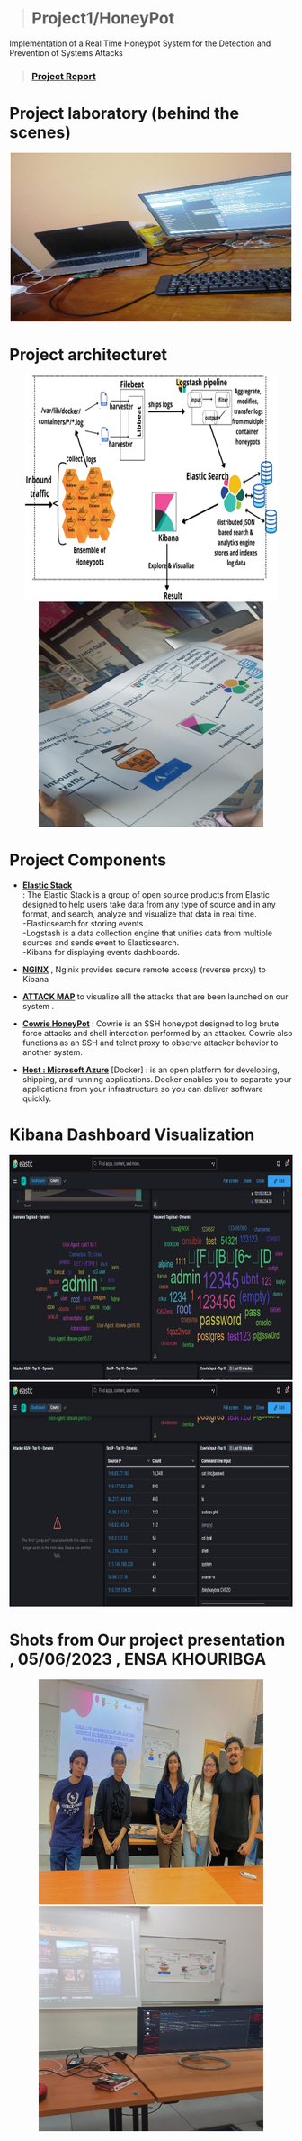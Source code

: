 > # Project1/HoneyPot
 Implementation of a Real Time Honeypot System for the Detection and Prevention of Systems Attacks
> ### [Project Report](https://github.com/HANATM/Project1-Real-Time-Honeypot-System-for-the-Detection-and-Prevention-of-System-Attacks/blob/main/Report)</br>

<h1 center="align">Project laboratory (behind the scenes)</h1>
<p align="center">
  <img src="Images/Home-lab-for-the-project.jpg" width="500" height="300">


 <h1 center="align">Project architecturet</h1>
<p align="center">
  <img src="Images/Achritecture.png" width="450" height="400">
  <img src="Images/project architecture printed.jpg" width="400" height="400">
</p>

<h1 center="align">Project Components </h1>

- [**Elastic Stack**](https://github.com/HANATM/Project1-Real-Time-Honeypot-System-for-the-Detection-and-Prevention-of-System-Attacks/tree/main/ELK%20stack) </br> : The Elastic Stack is a group of open source products from Elastic designed to help users take data from any type of source and in any format, and search, analyze and visualize that data in real time.</br>
-Elasticsearch for storing events . </br>
-Logstash  is a data collection engine that unifies data from multiple sources and  sends event to Elasticsearch. </br>
-Kibana for displaying events dashboards. </br>

- [**NGINX**](https://github.com/HANATM/Project1-Real-Time-Honeypot-System-for-the-Detection-and-Prevention-of-System-Attacks/tree/main/Ngnix%20) , Nginix provides secure remote access (reverse proxy) to Kibana 

- [**ATTACK MAP**](https://github.com/HANATM/Project1-Real-Time-Honeypot-System-for-the-Detection-and-Prevention-of-System-Attacks/blob/main/Attack%20map ) to visualize alll the attacks that are been launched on our system .

- [**Cowrie HoneyPot**](https://github.com/HANATM/Project1-Real-Time-Honeypot-System-for-the-Detection-and-Prevention-of-System-Attacks/tree/main/Cowrie%20HoneyPot) : Cowrie is an  SSH  honeypot designed to log brute force attacks and shell interaction performed by an attacker. Cowrie also functions as an SSH and telnet proxy to observe attacker behavior to another system.

- [**Host : Microsoft Azure**](https://github.com/HANATM/Project1-Real-Time-Honeypot-System-for-the-Detection-and-Prevention-of-System-Attacks/tree/main/Microsoft%20Azure) 
[Docker] :  is an open platform for developing, shipping, and running applications. Docker enables you to separate your applications from your infrastructure so you can deliver software quickly.

<h1 center="align">Kibana Dashboard Visualization </h1>
<p align="center">
  <img src="Images/kibana1.jpg" width="600" height="400">
  <img src="Images/kibana2.jpg" width="600" height="400">
</p>


<h1 center="align">Shots from Our project presentation , 05/06/2023 , ENSA KHOURIBGA  </h1>
<p align="center">
  <img src="Images/Project-Presentation-Day1.jpg" width="400" height="400">
  <img src="Images/Project-Presentation-Day2.jpg" width="400" height="400">
  
</p>
